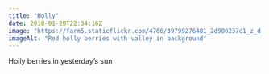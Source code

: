 ```yaml
---
title: "Holly"
date: 2018-01-20T22:34:16Z
image: "https://farm5.staticflickr.com/4766/39799276481_2d900237d1_z_d.jpg"
imageAlt: "Red holly berries with valley in background"
---
```


Holly berries in yesterday’s sun
